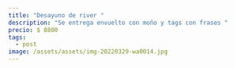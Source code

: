 ```yaml
---
title: "Desayuno de river "
description: "Se entrega envuelto con moño y tags con frases "
precio: $ 8800
tags:
  - post
image: /assets/assets/img-20220329-wa0014.jpg
---
```

